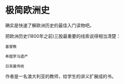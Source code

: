 # 极简欧洲史

确实是快速了解欧洲历史的最佳入门读物吧。

把欧洲历史(1800年之前)三股最重要的线索说得相当清楚：

    基督教

    希腊罗马遗产

    日耳曼传统

作者是一名澳大利亚的教师，给学生的讲义扩展成的书。
